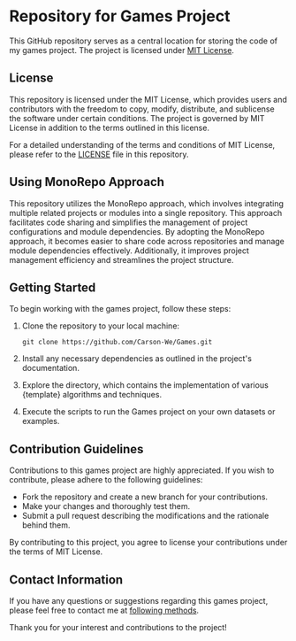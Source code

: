 # Repository for Games Project

This GitHub repository serves as a central location for storing the code of my games project. The project is licensed under [MIT License](LICENSE).

## License

This repository is licensed under the MIT License, which provides users and contributors with the freedom to copy, modify, distribute, and sublicense the software under certain conditions. The project is governed by MIT License in addition to the terms outlined in this license.

For a detailed understanding of the terms and conditions of MIT License, please refer to the [LICENSE](LICENSE) file in this repository.

## Using MonoRepo Approach

This repository utilizes the MonoRepo approach, which involves integrating multiple related projects or modules into a single repository. This approach facilitates code sharing and simplifies the management of project configurations and module dependencies. By adopting the MonoRepo approach, it becomes easier to share code across repositories and manage module dependencies effectively. Additionally, it improves project management efficiency and streamlines the project structure.

## Getting Started

To begin working with the games project, follow these steps:

1. Clone the repository to your local machine:

   `
   git clone https://github.com/Carson-We/Games.git
   `

2. Install any necessary dependencies as outlined in the project's documentation.

3. Explore the directory, which contains the implementation of various {template} algorithms and techniques.

4. Execute the scripts to run the Games project on your own datasets or examples.

## Contribution Guidelines

Contributions to this games project are highly appreciated. If you wish to contribute, please adhere to the following guidelines:

- Fork the repository and create a new branch for your contributions.
- Make your changes and thoroughly test them.
- Submit a pull request describing the modifications and the rationale behind them.

By contributing to this project, you agree to license your contributions under the terms of MIT License.

## Contact Information

If you have any questions or suggestions regarding this games project, please feel free to contact me at [following methods](https://dev1virtuoso.github.io/dev1virtuoso.github.io/contact.html).

Thank you for your interest and contributions to the project!
